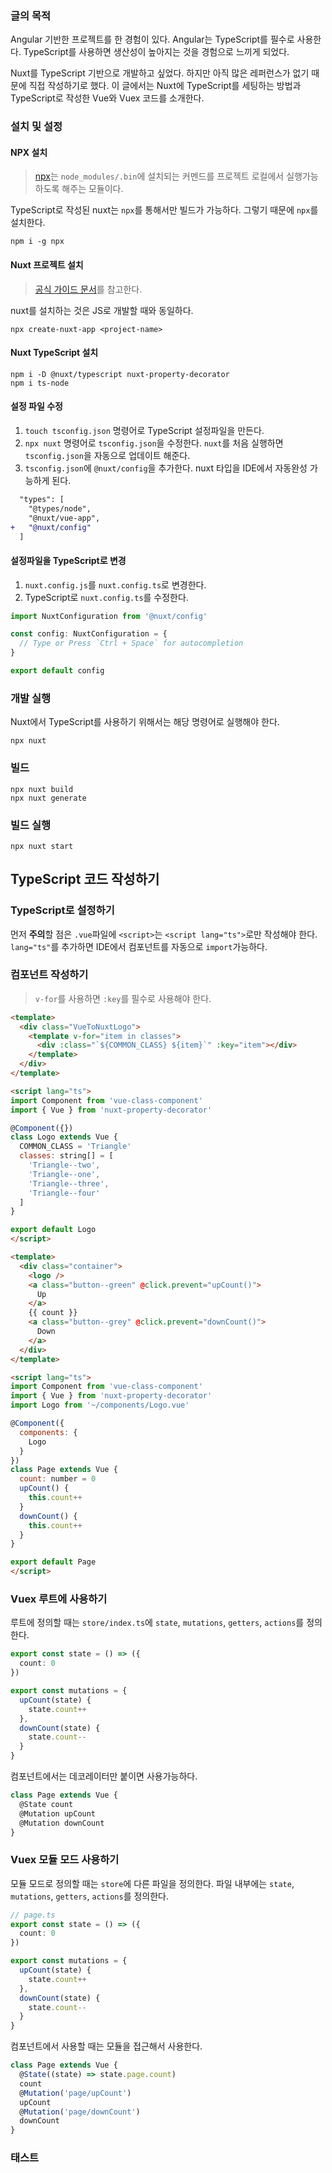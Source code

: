 ### 글의 목적
Angular 기반한 프로젝트를 한 경험이 있다. Angular는 TypeScript를 필수로 사용한다. TypeScript를 사용하면 생산성이 높아지는 것을 경험으로 느끼게 되었다.

Nuxt를 TypeScript 기반으로 개발하고 싶었다. 하지만 아직 많은 레퍼런스가 없기 때문에 직접 작성하기로 했다. 이 글에서는 Nuxt에 TypeScript를 세팅하는 방법과 TypeScript로 작성한 Vue와 Vuex 코드를 소개한다.

### 설치 및 설정
#### NPX 설치
> [npx](https://www.npmjs.com/package/npx#description)는 `node_modules/.bin`에 설치되는 커멘드를 프로젝트 로컬에서 실행가능하도록 해주는 모듈이다.

TypeScript로 작성된 nuxt는 `npx`를 통해서만 빌드가 가능하다. 그렇기 때문에 `npx`를 설치한다.
```
npm i -g npx
```
#### Nuxt 프로젝트 설치
> [공식 가이드 문서](https://nuxtjs.org/guide/installation)를 참고한다.

nuxt를 설치하는 것은 JS로 개발할 때와 동일하다.
```
npx create-nuxt-app <project-name>
```

#### Nuxt TypeScript 설치
```
npm i -D @nuxt/typescript nuxt-property-decorator
npm i ts-node
```

#### 설정 파일 수정
1. `touch tsconfig.json` 명령어로 TypeScript 설정파일을 만든다. 
2. `npx nuxt` 명령어로 `tsconfig.json`을 수정한다. `nuxt`를 처음 실행하면 `tsconfig.json`을 자동으로 업데이트 해준다.
3. `tsconfig.json`에 `@nuxt/config`을 추가한다. nuxt 타입을 IDE에서 자동완성 가능하게 된다.
```diff
  "types": [
    "@types/node",
    "@nuxt/vue-app",
+   "@nuxt/config"
  ]
```

#### 설정파일을 TypeScript로 변경
1. `nuxt.config.js`를 `nuxt.config.ts`로 변경한다. 
2. TypeScript로 `nuxt.config.ts`를 수정한다.
```ts
import NuxtConfiguration from '@nuxt/config'

const config: NuxtConfiguration = {
  // Type or Press `Ctrl + Space` for autocompletion
}

export default config
```

### 개발 실행
Nuxt에서 TypeScript를 사용하기 위해서는 해당 명령어로 실행해야 한다.
```
npx nuxt
```

### 빌드
```
npx nuxt build
npx nuxt generate
```

### 빌드 실행
```
npx nuxt start
```

## TypeScript 코드 작성하기
### TypeScript로 설정하기
먼저 **주의**할 점은 `.vue`파일에 `<script>`는 `<script lang="ts">`로만 작성해야 한다. `lang="ts"`를 추가하면 IDE에서 컴포넌트를 자동으로 `import`가능하다.

### 컴포넌트 작성하기
> `v-for`를 사용하면 `:key`를 필수로 사용해야 한다.

```html
<template>
  <div class="VueToNuxtLogo">
    <template v-for="item in classes">
      <div :class="`${COMMON_CLASS} ${item}`" :key="item"></div>
    </template>
  </div>
</template>

<script lang="ts">
import Component from 'vue-class-component'
import { Vue } from 'nuxt-property-decorator'

@Component({})
class Logo extends Vue {
  COMMON_CLASS = 'Triangle'
  classes: string[] = [
    'Triangle--two',
    'Triangle--one',
    'Triangle--three',
    'Triangle--four'
  ]
}

export default Logo
</script>
```

```html
<template>
  <div class="container">
    <logo />
    <a class="button--green" @click.prevent="upCount()">
      Up
    </a>
    {{ count }}
    <a class="button--grey" @click.prevent="downCount()">
      Down
    </a>
  </div>
</template>

<script lang="ts">
import Component from 'vue-class-component'
import { Vue } from 'nuxt-property-decorator'
import Logo from '~/components/Logo.vue'

@Component({
  components: {
    Logo
  }
})
class Page extends Vue {
  count: number = 0
  upCount() {
    this.count++
  }
  downCount() {
    this.count++
  }
}

export default Page
</script>
```

### Vuex 루트에 사용하기
루트에 정의할 때는 `store/index.ts`에 `state`, `mutations`, `getters`, `actions`를 정의한다.
```ts
export const state = () => ({
  count: 0
})

export const mutations = {
  upCount(state) {
    state.count++
  },
  downCount(state) {
    state.count--
  }
}
```

컴포넌트에서는 데코레이터만 붙이면 사용가능하다.
```ts
class Page extends Vue {
  @State count
  @Mutation upCount
  @Mutation downCount
}
```

### Vuex 모듈 모드 사용하기
모듈 모드로 정의할 때는 `store`에 다른 파일을 정의한다. 파일 내부에는 `state`, `mutations`, `getters`, `actions`를 정의한다.
```ts
// page.ts
export const state = () => ({
  count: 0
})

export const mutations = {
  upCount(state) {
    state.count++
  },
  downCount(state) {
    state.count--
  }
}
```

컴포넌트에서 사용할 때는 모듈을 접근해서 사용한다.
```ts
class Page extends Vue {
  @State((state) => state.page.count)
  count
  @Mutation('page/upCount')
  upCount
  @Mutation('page/downCount')
  downCount
}
```

### 태스트